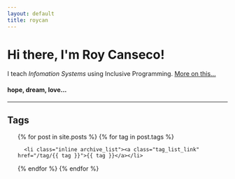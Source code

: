 ```yaml
---
layout: default
title: roycan
---
```

<div class="blurb">
	<h1>Hi there, I'm Roy Canseco!</h1>
		<p>I teach <em> Infomation Systems </em> using Inclusive Programming. <a href="/about">More on this...</a></p>
</div><!-- /.blurb -->

#### hope, dream, love...

<hr>


<h2 class="post_title">Tags</h2>
<ul>
  {% for post in site.posts %}
  {% for tag in post.tags %}


   
      <li class="inline archive_list"><a class="tag_list_link" href="/tag/{{ tag }}">{{ tag }}</a></li>


  {% endfor %}
  {% endfor %}
</ul>